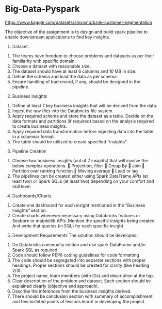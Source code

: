 # Big-Data-Pyspark

https://www.kaggle.com/datasets/shivamb/bank-customer-segmentation

     

The objective of the assignment is to design and build spark pipeline to enable
downstream applications to find key insights.
1) Dataset:
1. The teams have freedom to choose problems and datasets as per their
familiarity with specific domain.
2. Choose a dataset with reasonable size.
3. The dataset should have at least 6 columns and 10 MB in size.
4. Define the schema and load the data as per schema.
1. Ensure handling of bad record, if any, should be designed in the pipeline.
2) Business Insights
1. Define at least 7 key business insights that will be derived from the data.
1. Ingest the raw files into the Databricks file system.
2. Apply required schema and store the dataset as a table. Decide on the data
formats and partitions (if required) based on the analysis required to create
business insights.
3. Apply required data transformation before ingesting data into the table in a
columnar format.
4. The table should be utilized to create specified “Insights”.
3) Pipeline Creation
1. Choose two business insights (out of 7 insights) that will involve the below
complex operations.
 Projection, filter
 Group By
 Join
 Partition over ranking function
 Moving average
 Lead or lag
2. The pipelines can be created either using Spark DataFrame APIs (at least two)
or Spark SQLs (at least two) depending on your comfort and skill level.
4) Dashboards/Charts
1. Create one dashboard for each insight mentioned in the “Business Insights”
section.
2. Create charts whenever necessary using Databricks features or Seaborn or
matplotlib APIs. Mention the specific insights being created. And write that
queries (in SQL) for each specific insight.
5) Development Requirements
The solution should be developed:
1. On Databricks community edition and use spark DataFrame and/or Spark SQL
as required.
2. Code should follow PEP8 coding guidelines for code formatting
3. The code should be segregated into separate sections with proper headings.
Proper sections should be created for clarity (like heading 2/3).
4. The project name, team members (with IDs) and description at the top.
5. Clear description of the problem and dataset. Each section should be explained
clearly (objective and approach).
6. Describe the inferences from the business insights derived.
7. There should be conclusion section with summary of accomplishment and few
bulleted points of lessons learnt in developing the project.
